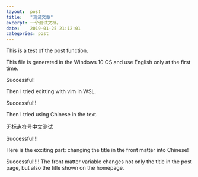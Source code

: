 ```yaml
---
layout:  post
title:   "测试文章"
excerpt: 一个测试文档。
date:    2019-01-25 21:12:01
categories: post
---
```


This is a test of the post function.

This file is generated in the Windows 10 OS and use English only at the first time.

Successful!

Then I tried editting with vim in WSL.

Successful!!

Then I tried using Chinese in the text.

无标点符号中文测试

Successful!!!

Here is the exciting part: changing the title in the front matter into Chinese!

Successful!!!! The front matter variable changes not only the title in the post page, but also the title shown on the homepage.


